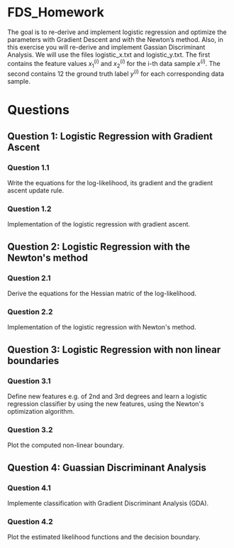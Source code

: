 
# FDS_Homework

The goal is to re-derive and implement logistic regression and optimize the parameters
with Gradient Descent and with the Newton’s method. Also, in this exercise you will re-derive and
implement Gassian Discriminant Analysis. We will use the files logistic_x.txt and logistic_y.txt.
The first contains the feature values $`x_1^{(i)}`$ and $`x_2^{(i)}`$ for the i-th data sample $`x^{(i)}`$. The second contains 12
the ground truth label $`y^{(i)}`$ for each corresponding data sample.

# Questions
## Question 1: Logistic Regression with Gradient Ascent

### Question 1.1
Write the equations for the log-likelihood, its gradient and the gradient ascent update rule.

### Question 1.2
Implementation of the logistic regression with gradient ascent.

## Question 2: Logistic Regression with the Newton's method
### Question 2.1
Derive the equations for the Hessian matric of the log-likelihood.

### Question 2.2
Implementation of the logistic regression with Newton's method.

## Question 3: Logistic Regression with non linear boundaries
### Question 3.1
Define new features e.g. of 2nd and 3rd degrees and learn a logistic regression classifier by using the new features, using the Newton's optimization algorithm.

### Question 3.2
Plot the computed non-linear boundary.

## Question 4: Guassian Discriminant Analysis
### Question 4.1
Implemente classification with Gradient Discriminant Analysis (GDA).

### Question 4.2
Plot the estimated likelihood functions and the decision boundary.


